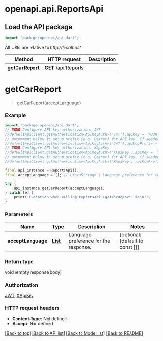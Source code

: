 # openapi.api.ReportsApi

## Load the API package
```dart
import 'package:openapi/api.dart';
```

All URIs are relative to *http://localhost*

Method | HTTP request | Description
------------- | ------------- | -------------
[**getCarReport**](ReportsApi.md#getcarreport) | **GET** /api/Reports | 


# **getCarReport**
> getCarReport(acceptLanguage)



### Example
```dart
import 'package:openapi/api.dart';
// TODO Configure API key authorization: JWT
//defaultApiClient.getAuthentication<ApiKeyAuth>('JWT').apiKey = 'YOUR_API_KEY';
// uncomment below to setup prefix (e.g. Bearer) for API key, if needed
//defaultApiClient.getAuthentication<ApiKeyAuth>('JWT').apiKeyPrefix = 'Bearer';
// TODO Configure API key authorization: XApiKey
//defaultApiClient.getAuthentication<ApiKeyAuth>('XApiKey').apiKey = 'YOUR_API_KEY';
// uncomment below to setup prefix (e.g. Bearer) for API key, if needed
//defaultApiClient.getAuthentication<ApiKeyAuth>('XApiKey').apiKeyPrefix = 'Bearer';

final api_instance = ReportsApi();
final acceptLanguage = []; // List<String> | Language preference for the response.

try {
    api_instance.getCarReport(acceptLanguage);
} catch (e) {
    print('Exception when calling ReportsApi->getCarReport: $e\n');
}
```

### Parameters

Name | Type | Description  | Notes
------------- | ------------- | ------------- | -------------
 **acceptLanguage** | [**List<String>**](String.md)| Language preference for the response. | [optional] [default to const []]

### Return type

void (empty response body)

### Authorization

[JWT](../README.md#JWT), [XApiKey](../README.md#XApiKey)

### HTTP request headers

 - **Content-Type**: Not defined
 - **Accept**: Not defined

[[Back to top]](#) [[Back to API list]](../README.md#documentation-for-api-endpoints) [[Back to Model list]](../README.md#documentation-for-models) [[Back to README]](../README.md)

